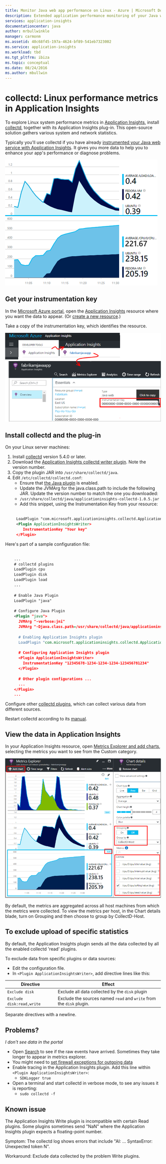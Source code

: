 ```yaml
---
title: Monitor Java web app performance on Linux - Azure | Microsoft Docs
description: Extended application performance monitoring of your Java website with the CollectD plug-in for Application Insights.
services: application-insights
documentationcenter: java
author: mrbullwinkle
manager: carmonm
ms.assetid: 40c68f45-197a-4624-bf89-541eb7323002
ms.service: application-insights
ms.workload: tbd
ms.tgt_pltfrm: ibiza
ms.topic: conceptual
ms.date: 08/24/2016
ms.author: mbullwin
---
```

# collectd: Linux performance metrics in Application Insights


To explore Linux system performance metrics in [Application Insights](../../azure-monitor/app/app-insights-overview.md), install [collectd](https://collectd.org/), together with its Application Insights plug-in. This open-source solution gathers various system and network statistics.

Typically you'll use collectd if you have already [instrumented your Java web service with Application Insights][java]. It gives you more data to help you to enhance your app's performance or diagnose problems. 

![Sample charts](./media/java-collectd/sample.png)

## Get your instrumentation key
In the [Microsoft Azure portal](https://portal.azure.com), open the [Application Insights](../../azure-monitor/app/app-insights-overview.md) resource where you want the data to appear. (Or [create a new resource](../../azure-monitor/app/create-new-resource.md ).)

Take a copy of the instrumentation key, which identifies the resource.

![Browse all, open your resource, and then in the Essentials drop-down, select, and copy the Instrumentation Key](./media/java-collectd/02-props.png)

## Install collectd and the plug-in
On your Linux server machines:

1. Install [collectd](https://collectd.org/) version 5.4.0 or later.
2. Download the [Application Insights collectd writer plugin](https://aka.ms/aijavasdk). Note the version number.
3. Copy the plugin JAR into `/usr/share/collectd/java`.
4. Edit `/etc/collectd/collectd.conf`:
   * Ensure that [the Java plugin](https://collectd.org/wiki/index.php/Plugin:Java) is enabled.
   * Update the JVMArg for the java.class.path to include the following JAR. Update the version number to match the one you downloaded:
   * `/usr/share/collectd/java/applicationinsights-collectd-1.0.5.jar`
   * Add this snippet, using the Instrumentation Key from your resource:

```XML

     LoadPlugin "com.microsoft.applicationinsights.collectd.ApplicationInsightsWriter"
     <Plugin ApplicationInsightsWriter>
        InstrumentationKey "Your key"
     </Plugin>
```

Here's part of a sample configuration file:

```XML

    ...
    # collectd plugins
    LoadPlugin cpu
    LoadPlugin disk
    LoadPlugin load
    ...

    # Enable Java Plugin
    LoadPlugin "java"

    # Configure Java Plugin
    <Plugin "java">
      JVMArg "-verbose:jni"
      JVMArg "-Djava.class.path=/usr/share/collectd/java/applicationinsights-collectd-1.0.5.jar:/usr/share/collectd/java/collectd-api.jar"

      # Enabling Application Insights plugin
      LoadPlugin "com.microsoft.applicationinsights.collectd.ApplicationInsightsWriter"

      # Configuring Application Insights plugin
      <Plugin ApplicationInsightsWriter>
        InstrumentationKey "12345678-1234-1234-1234-123456781234"
      </Plugin>

      # Other plugin configurations ...
      ...
    </Plugin>
    ...
```

Configure other [collectd plugins](https://collectd.org/wiki/index.php/Table_of_Plugins), which can collect various data from different sources.

Restart collectd according to its [manual](https://collectd.org/wiki/index.php/First_steps).

## View the data in Application Insights
In your Application Insights resource, open [Metrics Explorer and add charts][metrics], selecting the metrics you want to see from the Custom category.

![](./media/java-collectd/result.png)

By default, the metrics are aggregated across all host machines from which the metrics were collected. To view the metrics per host, in the Chart details blade, turn on Grouping and then choose to group by CollectD-Host.

## To exclude upload of specific statistics
By default, the Application Insights plugin sends all the data collected by all the enabled collectd 'read' plugins. 

To exclude data from specific plugins or data sources:

* Edit the configuration file. 
* In `<Plugin ApplicationInsightsWriter>`, add directive lines like this:

| Directive | Effect |
| --- | --- |
| `Exclude disk` |Exclude all data collected by the `disk` plugin |
| `Exclude disk:read,write` |Exclude the sources named `read` and `write` from the `disk` plugin. |

Separate directives with a newline.

## Problems?
*I don't see data in the portal*

* Open [Search][diagnostic] to see if the raw events have arrived. Sometimes they take longer to appear in metrics explorer.
* You might need to [set firewall exceptions for outgoing data](../../azure-monitor/app/ip-addresses.md)
* Enable tracing in the Application Insights plugin. Add this line within `<Plugin ApplicationInsightsWriter>`:
  * `SDKLogger true`
* Open a terminal and start collectd in verbose mode, to see any issues it is reporting:
  * `sudo collectd -f`

## Known issue

The Application Insights Write plugin is incompatible with certain Read plugins. Some plugins sometimes send "NaN" where the Application Insights plugin expects a floating-point number.

Symptom: The collectd log shows errors that include "AI: ... SyntaxError: Unexpected token N".

Workaround: Exclude data collected by the problem Write plugins. 

<!--Link references-->

[api]: ../../azure-monitor/app/api-custom-events-metrics.md
[apiexceptions]: ../../azure-monitor/app/api-custom-events-metrics.md#track-exception
[availability]: ../../azure-monitor/app/monitor-web-app-availability.md
[diagnostic]: ../../azure-monitor/app/diagnostic-search.md
[eclipse]: app-insights-java-eclipse.md
[java]: java-get-started.md
[javalogs]: java-trace-logs.md
[metrics]: ../../azure-monitor/app/metrics-explorer.md


